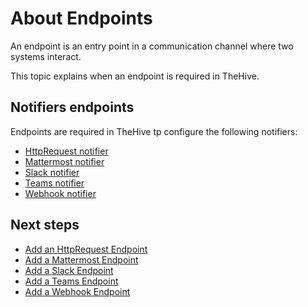 # About Endpoints

An endpoint is an entry point in a communication channel where two systems interact.

This topic explains when an endpoint is required in TheHive.

## Notifiers endpoints

Endpoints are required in TheHive tp configure the following notifiers:

* [HttpRequest notifier](../manage-notifications/notifiers/http-request.md)
* [Mattermost notifier](../manage-notifications/notifiers/mattermost.md)
* [Slack notifier](../manage-notifications/notifiers/slack.md)
* [Teams notifier](../manage-notifications/notifiers/teams.md)
* [Webhook notifier](../manage-notifications/notifiers/webhook.md)

## Next steps

* [Add an HttpRequest Endpoint](add-http-request-endpoint.md)
* [Add a Mattermost Endpoint](add-mattermost-endpoint.md)
* [Add a Slack Endpoint](add-slack-endpoint.md)
* [Add a Teams Endpoint](add-teams-endpoint.md)
* [Add a Webhook Endpoint](add-webhook-endpoint.md)